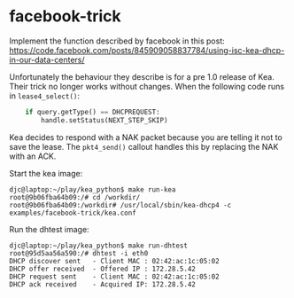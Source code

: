 # facebook-trick
Implement the function described by facebook in this post:
  https://code.facebook.com/posts/845909058837784/using-isc-kea-dhcp-in-our-data-centers/

Unfortunately the behaviour they describe is for a pre 1.0 release of Kea.  Their trick
no longer works without changes.  When the following code runs in `lease4_select()`:
```python
    if query.getType() == DHCPREQUEST:
        handle.setStatus(NEXT_STEP_SKIP)
```
Kea decides to respond with a NAK packet because you are telling it not to save the lease.
The `pkt4_send()` callout handles this by replacing the NAK with an ACK.

Start the kea image:
```
djc@laptop:~/play/kea_python$ make run-kea
root@9b06fba64b09:/# cd /workdir/
root@9b06fba64b09:/workdir# /usr/local/sbin/kea-dhcp4 -c examples/facebook-trick/kea.conf
```

Run the dhtest image:
```
djc@laptop:~/play/kea_python$ make run-dhtest
root@95d5aa56a590:/# dhtest -i eth0
DHCP discover sent	 - Client MAC : 02:42:ac:1c:05:02
DHCP offer received	 - Offered IP : 172.28.5.42
DHCP request sent	 - Client MAC : 02:42:ac:1c:05:02
DHCP ack received	 - Acquired IP: 172.28.5.42
```
